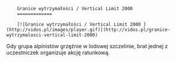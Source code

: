 
        Granice wytrzymałości / Vertical Limit 2000 
        =============
        
        [![Granice wytrzymałości / Vertical Limit 2000 ](http://vidos.pl/images/player.gif)](http://vidos.pl/granice-wytrzymalosci-vertical-limit-2000)
        
        
 Gdy grupa alpinistów grzęźnie w lodowej szczelinie, brat jednej z uczestniczek organizuje akcję ratunkową.
    